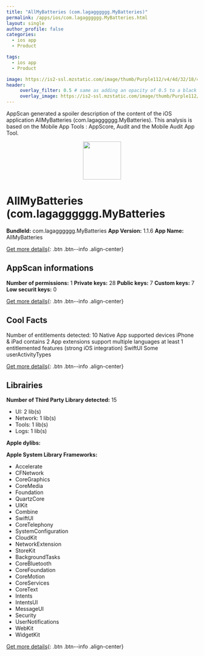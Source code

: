```yaml
---
title: "AllMyBatteries (com.lagagggggg.MyBatteries)"
permalink: /apps/ios/com.lagagggggg.MyBatteries.html
layout: single
author_profile: false
categories: 
  - ios app 
  - Product 

tags: 
  - ios app 
  - Product 

image: https://is2-ssl.mzstatic.com/image/thumb/Purple112/v4/4d/32/18/4d3218bd-946c-93d0-fff8-49f648032064/AppIcon-0-0-1x_U007emarketing-0-7-0-85-220.png/512x512bb.jpg
header: 
     overlay_filter: 0.5 # same as adding an opacity of 0.5 to a black background
     overlay_image: https://is2-ssl.mzstatic.com/image/thumb/Purple112/v4/4d/32/18/4d3218bd-946c-93d0-fff8-49f648032064/AppIcon-0-0-1x_U007emarketing-0-7-0-85-220.png/512x512bb.jpg
---
```

AppScan generated a spoiler description of the content of the iOS application AllMyBatteries (com.lagagggggg.MyBatteries). This analysis is based on the Mobile App Tools : AppScore, Audit and the Mobile Audit App Tool.

  
  
<div style="text-align: center;"><img src="https://is2-ssl.mzstatic.com/image/thumb/Purple112/v4/4d/32/18/4d3218bd-946c-93d0-fff8-49f648032064/AppIcon-0-0-1x_U007emarketing-0-7-0-85-220.png/512x512bb.jpg" width="100" height="100"></div>  
  
# AllMyBatteries (com.lagagggggg.MyBatteries

**BundleId:** com.lagagggggg.MyBatteries
**App Version:** 1.1.6
**App Name:** AllMyBatteries


[Get more details](/pricing.html){: .btn .btn--info .align-center}  
  
## AppScan informations 

**Number of permissions:** 1
**Private keys:** 28
**Public keys:** 7
**Custom keys:** 7
**Low securit keys:** 0
  
[Get more details](/pricing.html){: .btn .btn--info .align-center}

## Cool Facts

Number of entitlements detected: 10
Native App
supported devices iPhone & iPad
contains 2 App extensions
support multiple languages
at least 1 entitlemented features (strong iOS integration)
SwiftUI
Some userActivityTypes
  
[Get more details](/pricing.html){: .btn .btn--info .align-center}

## Librairies 
**Number of Third Party Library detected:** 15
- UI: 2 lib(s)
- Network: 1 lib(s)
- Tools: 1 lib(s)
- Logs: 1 lib(s)

**Apple dylibs:**


**Apple System Library Frameworks:**
- Accelerate
- CFNetwork
- CoreGraphics
- CoreMedia
- Foundation
- QuartzCore
- UIKit
- Combine
- SwiftUI
- CoreTelephony
- SystemConfiguration
- CloudKit
- NetworkExtension
- StoreKit
- BackgroundTasks
- CoreBluetooth
- CoreFoundation
- CoreMotion
- CoreServices
- CoreText
- Intents
- IntentsUI
- MessageUI
- Security
- UserNotifications
- WebKit
- WidgetKit


  
[Get more details](/pricing.html){: .btn .btn--info .align-center}

